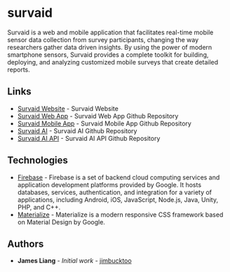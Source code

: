 # survaid

Survaid is a web and mobile application that facilitates real-time mobile sensor data collection from survey participants, changing the way researchers gather data driven insights. By using the power of modern smartphone sensors, Survaid provides a complete toolkit for building, deploying, and analyzing customized mobile surveys that create detailed reports.

## Links

- [Survaid Website](https://survaidapp.com/) - Survaid Website
- [Survaid Web App](https://github.com/jimbucktoo/survaid-web/) - Survaid Web App Github Repository
- [Survaid Mobile App](https://github.com/jimbucktoo/survaid-ios/) - Survaid Mobile App Github Repository
- [Survaid AI](https://github.com/jimbucktoo/survaid-ai/) - Survaid AI Github Repository
- [Survaid AI API](https://github.com/jimbucktoo/survaid-ai-api/) - Survaid AI API Github Repository

## Technologies

- [Firebase](https://firebase.google.com/) - Firebase is a set of backend cloud computing services and application development platforms provided by Google. It hosts databases, services, authentication, and integration for a variety of applications, including Android, iOS, JavaScript, Node.js, Java, Unity, PHP, and C++.
- [Materialize](https://materializecss.com/) - Materialize is a modern responsive CSS framework based on Material Design by Google.

## Authors

- **James Liang** - _Initial work_ - [jimbucktoo](https://github.com/jimbucktoo/)
